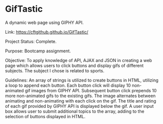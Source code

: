 # GifTastic
A dynamic web page using GIPHY API.

Link: 
https://cftgithub.github.io/GifTastic/

Project Status: 
Complete.

Purpose: 
Bootcamp assignment.

Objective:
To apply knowledge of API, AJAX and JSON in creating a web page which allows users to click buttons and display gifs of different subjects. The subject I chose is related to sports.

Guidelines:
An array of strings is utilized to create buttons in HTML, utilizing a loop to append each button.
Each button click will display 10 non-animated gif images from GIPHY API.
Subsequent button click prepends 10 more non-animated gifs to the existing gifs.
The image alternates between animating and non-animating with each click on the gif.
The title and rating of each gif provided by GIPHY API is displayed below the gif.
A user input box allows user to submit additional topics to the array, adding to the selection of buttons displayed in HTML.
